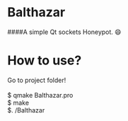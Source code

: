 # Balthazar

####A simple Qt sockets Honeypot. :smile:

# How to use?
Go to project folder! <br><br>
$ qmake Balthazar.pro<br>
$ make<br>
$. /Balthazar<br>
